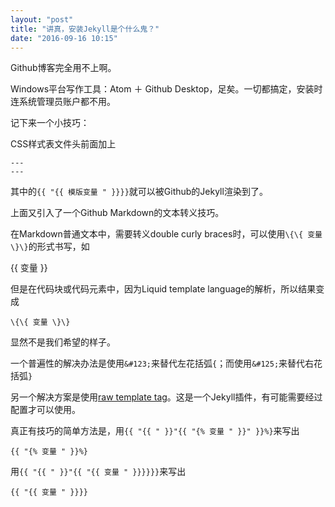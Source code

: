 ```yaml
---
layout: "post"
title: "讲真，安装Jekyll是个什么鬼？"
date: "2016-09-16 10:15"
---
```


Github博客完全用不上啊。

Windows平台写作工具：Atom ＋ Github Desktop，足矣。一切都搞定，安装时连系统管理员账户都不用。

记下来一个小技巧：

CSS样式表文件头前面加上

    ---
    ---

其中的` {{ "{{ 模版变量 " }}}} `就可以被Github的Jekyll渲染到了。

上面又引入了一个Github Markdown的文本转义技巧。

在Markdown普通文本中，需要转义double curly braces时，可以使用` \{\{ 变量 \}\} `的形式书写，如

\{\{ 变量 \}\}

但是在代码块或代码元素中，因为Liquid template language的解析，所以结果变成

```
\{\{ 变量 \}\}
```

显然不是我们希望的样子。

一个普遍性的解决办法是使用` &#123; `来替代左花括弧` { `；而使用` &#125; `来替代右花括弧` } `&nbsp;

另一个解决方案是使用[raw template tag](https://gist.github.com/phaer/1020852)。这是一个Jekyll插件，有可能需要经过配置才可以使用。

真正有技巧的简单方法是，用` {{ "{{ " }}"{{ "{% 变量 " }}" }}%} `来写出

```
{{ "{% 变量 " }}%}
```

用` {{ "{{ " }}"{{ "{{ 变量 " }}}}}} `来写出

```
{{ "{{ 变量 " }}}}
```
